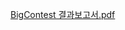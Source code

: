 [BigContest 결과보고서.pdf](https://github.com/moohan132435/BigContest2021/files/7221878/BigContest.pdf)
